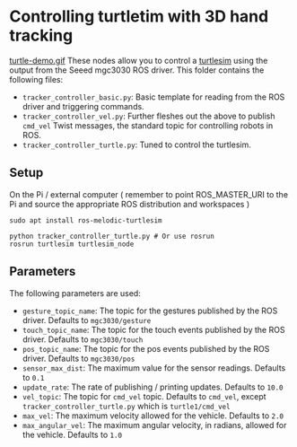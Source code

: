 # Controlling turtletim with 3D hand tracking
[turtle-demo.gif](../turtle-demo.gif)
These nodes allow you to control a [turtlesim](http://wiki.ros.org/turtlesim) using the output from the Seeed mgc3030 ROS driver. This folder contains the following files:
- `tracker_controller_basic.py`: Basic template for reading from the ROS driver and triggering commands.
- `tracker_controller_vel.py`: Further fleshes out the above to publish `cmd_vel` Twist messages, the standard topic for controlling robots in ROS.
- `tracker_controller_turtle.py`: Tuned to control the turtlesim.

## Setup
On the Pi / external computer ( remember to point ROS_MASTER_URI to the Pi and source the appropriate ROS distribution and workspaces )
```
sudo apt install ros-melodic-turtlesim

python tracker_controller_turtle.py # Or use rosrun
rosrun turtlesim turtlesim_node
```

## Parameters

The following parameters are used:
- `gesture_topic_name`: The topic for the gestures published by the ROS driver. Defaults to `mgc3030/gesture`
- `touch_topic_name`: The topic for the touch events published by the ROS driver. Defaults to `mgc3030/touch`
- `pos_topic_name`: The topic for the pos events published by the ROS driver. Defaults to `mgc3030/pos`
- `sensor_max_dist`: The maximum value for the sensor readings. Defaults to `0.1`
- `update_rate`: The rate of publishing / printing updates. Defaults to `10.0`
- `vel_topic`: The topic for `cmd_vel` topic. Defaults to `cmd_vel`, except `tracker_controller_turtle.py` which is `turtle1/cmd_vel`
- `max_vel`: The maximum velocity allowed for the vehicle. Defaults to `2.0`
- `max_angular_vel`: The maximum angular velocity, in radians, allowed for the vehicle. Defaults to `1.0`
